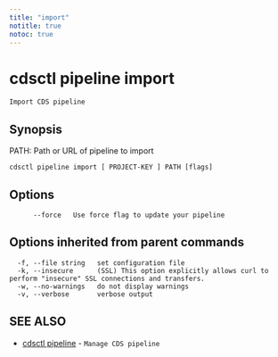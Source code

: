 ```yaml
---
title: "import"
notitle: true
notoc: true
---
```

# cdsctl pipeline import

`Import CDS pipeline`

## Synopsis

PATH: Path or URL of pipeline to import

```
cdsctl pipeline import [ PROJECT-KEY ] PATH [flags]
```

## Options

```
      --force   Use force flag to update your pipeline
```

## Options inherited from parent commands

```
  -f, --file string   set configuration file
  -k, --insecure      (SSL) This option explicitly allows curl to perform "insecure" SSL connections and transfers.
  -w, --no-warnings   do not display warnings
  -v, --verbose       verbose output
```

## SEE ALSO

* [cdsctl pipeline](/docs/components/cdsctl/pipeline/)	 - `Manage CDS pipeline`

